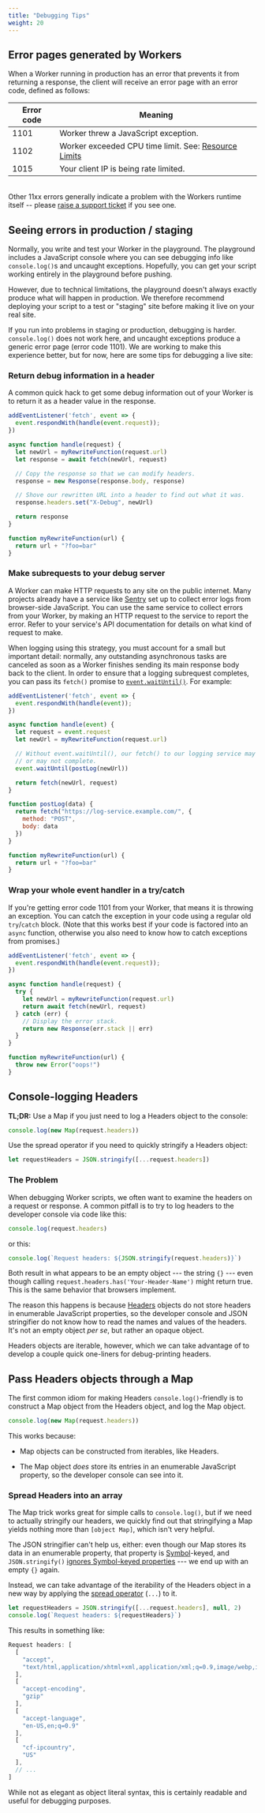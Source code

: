 ```yaml
---
title: "Debugging Tips"
weight: 20
---
```


## Error pages generated by Workers

When a Worker running in production has an error that prevents it from returning a response, the client will receive an error page with an error code, defined as follows:

| Error code | Meaning                                                                                                             |
| ---------- | ------------------------------------------------------------------------------------------------------------------- |
| 1101       | Worker threw a JavaScript exception.                                                                                |
| 1102       | Worker exceeded CPU time limit. See: [Resource Limits](/archive/writing-workers/resource-limits) |
| 1015       | Your client IP is being rate limited.                                                                               |

<br>Other 11xx errors generally indicate a problem with the Workers runtime itself -- please [raise a support ticket](https://support.cloudflare.com/hc/en-us/requests/new) if you see one.

## Seeing errors in production / staging

Normally, you write and test your Worker in the playground. The playground includes a JavaScript console where you can see debugging info like `console.log()`s and uncaught exceptions. Hopefully, you can get your script working entirely in the playground before pushing.

However, due to technical limitations, the playground doesn't always exactly produce what will happen in production. We therefore recommend deploying your script to a test or "staging" site before making it live on your real site.

If you run into problems in staging or production, debugging is harder. `console.log()` does not work here, and uncaught exceptions produce a generic error page (error code 1101). We are working to make this experience better, but for now, here are some tips for debugging a live site:

### Return debug information in a header

A common quick hack to get some debug information out of your Worker is to return it as a header value in the response.

```javascript
addEventListener('fetch', event => {
  event.respondWith(handle(event.request));
})

async function handle(request) {
  let newUrl = myRewriteFunction(request.url)
  let response = await fetch(newUrl, request)

  // Copy the response so that we can modify headers.
  response = new Response(response.body, response)

  // Shove our rewritten URL into a header to find out what it was.
  response.headers.set("X-Debug", newUrl)

  return response
}

function myRewriteFunction(url) {
  return url + "?foo=bar"
}
```

### Make subrequests to your debug server

A Worker can make HTTP requests to any site on the public internet. Many projects already have a service like [Sentry](https://sentry.io/) set up to collect error logs from browser-side JavaScript. You can use the same service to collect errors from your Worker, by making an HTTP request to the service to report the error. Refer to your service's API documentation for details on what kind of request to make.

When logging using this strategy, you must account for a small but important detail: normally, any outstanding asynchronous tasks are canceled as soon as a Worker finishes sending its main response body back to the client. In order to ensure that a logging subrequest completes, you can pass its `fetch()` promise to [`event.waitUntil()`](https://developer.mozilla.org/en-US/docs/Web/API/ExtendableEvent/waitUntil). For example:

```javascript
addEventListener('fetch', event => {
  event.respondWith(handle(event));
})

async function handle(event) {
  let request = event.request
  let newUrl = myRewriteFunction(request.url)

  // Without event.waitUntil(), our fetch() to our logging service may
  // or may not complete.
  event.waitUntil(postLog(newUrl))

  return fetch(newUrl, request)
}

function postLog(data) {
  return fetch("https://log-service.example.com/", {
    method: "POST",
    body: data
  })
}

function myRewriteFunction(url) {
  return url + "?foo=bar"
}
```

### Wrap your whole event handler in a try/catch

If you're getting error code 1101 from your Worker, that means it is throwing an exception. You can catch the exception in your code using a regular old `try`/`catch` block. (Note that this works best if your code is factored into an `async` function, otherwise you also need to know how to catch exceptions from promises.)

```javascript
addEventListener('fetch', event => {
  event.respondWith(handle(event.request));
})

async function handle(request) {
  try {
    let newUrl = myRewriteFunction(request.url)
    return await fetch(newUrl, request)
  } catch (err) {
    // Display the error stack.
    return new Response(err.stack || err)
  }
}

function myRewriteFunction(url) {
  throw new Error("oops!")
}
```

## Console-logging Headers

**TL;DR:** Use a Map if you just need to log a Headers object to the console:

```javascript
console.log(new Map(request.headers))
```

Use the spread operator if you need to quickly stringify a Headers object:

```javascript
let requestHeaders = JSON.stringify([...request.headers])
```

### The Problem

When debugging Worker scripts, we often want to examine the headers on a request
or response. A common pitfall is to try to log headers to the developer console
via code like this:

```javascript
console.log(request.headers)
```

or this:

```javascript
console.log(`Request headers: ${JSON.stringify(request.headers)}`)
```

Both result in what appears to be an empty object --- the string `{}` --- even
though calling `request.headers.has('Your-Header-Name')` might return true. This
is the same behavior that browsers implement.

The reason this happens is because [Headers](https://developer.mozilla.org/en-US/docs/Web/API/Headers)
objects do not store headers in enumerable JavaScript properties, so the
developer console and JSON stringifier do not know how to read the names and
values of the headers. It's not an empty object *per se*, but rather an opaque
object.

Headers objects are iterable, however, which we can take advantage of to develop
a couple quick one-liners for debug-printing headers.

## Pass Headers objects through a Map

The first common idiom for making Headers `console.log()`-friendly is to
construct a Map object from the Headers object, and log the Map object.

```javascript
console.log(new Map(request.headers))
```

This works because:

- Map objects can be constructed from iterables, like Headers.

- The Map object *does* store its entries in an enumerable JavaScript property,
    so the developer console can see into it.

### Spread Headers into an array

The Map trick works great for simple calls to `console.log()`, but if we need to
actually stringify our headers, we quickly find out that stringifying a Map
yields nothing more than `[object Map]`, which isn't very helpful.

The JSON stringifier can't help us, either: even though our Map stores its data
in an enumerable property, that property is
[Symbol](https://developer.mozilla.org/en-US/docs/Web/JavaScript/Reference/Global_Objects/Symbol)-keyed,
and `JSON.stringify()`
[ignores Symbol-keyed properties](https://developer.mozilla.org/en-US/docs/Web/JavaScript/Reference/Global_Objects/JSON/stringify#Description)
--- we end up with an empty `{}` again.

Instead, we can take advantage of the iterability of the Headers object in a new
way by applying the
[spread operator](https://developer.mozilla.org/en-US/docs/Web/JavaScript/Reference/Operators/Spread_operator)
(`...`) to it.

```javascript
let requestHeaders = JSON.stringify([...request.headers], null, 2)
console.log(`Request headers: ${requestHeaders}`)
```

This results in something like:

```javascript
Request headers: [
  [
    "accept",
    "text/html,application/xhtml+xml,application/xml;q=0.9,image/webp,image/apng,*/*;q=0.8"
  ],
  [
    "accept-encoding",
    "gzip"
  ],
  [
    "accept-language",
    "en-US,en;q=0.9"
  ],
  [
    "cf-ipcountry",
    "US"
  ],
  // ...
]
```

While not as elegant as object literal syntax, this is certainly readable and
useful for debugging purposes.
